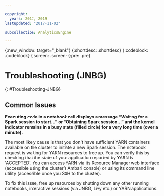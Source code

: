 ```yaml
---

copyright:
  years: 2017, 2019
lastupdated: "2017-11-02"

subcollection: AnalyticsEngine

---
```


<!-- Attribute definitions -->
{:new_window: target="_blank"}
{:shortdesc: .shortdesc}
{:codeblock: .codeblock}
{:screen: .screen}
{:pre: .pre}


# Troubleshooting (JNBG)
{: #Troubleshooting-JNBG}

## Common Issues

**Executing code in a notebook cell displays a message “Waiting for a Spark session to start...” or “Obtaining Spark session...” and the kernel indicator remains in a busy state (filled circle) for a very long time (over a minute).**

The most likely cause is that you don't have sufficient YARN containers available on the cluster to initiate a new Spark session. The notebook request is waiting for YARN resources to free up. You can verify this by checking that the state of your application reported by YARN is 'ACCEPTED'. You can access YARN via its Resource Manager web interface (accessible using the cluster’s Ambari console) or using its command line utility (accessible once you SSH to the cluster).

To fix this issue, free up resources by shutting down any other running notebooks, interactive sessions (via JNBG, Livy etc.) or YARN applications.
